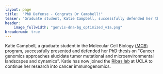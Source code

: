 ```yaml
---
layout: page
title:  "PhD Defense - Congrats Dr Campbell!"
teaser: "Graduate student, Katie Campbell, successfully defended her thesis"
header:
    image_fullwidth: "genvis-dna-bg_optimized_v1a.png"
breadcrumb: true
---
```


Katie Campbell, a graduate student in the Molecular Cell Biology [(MCB)](http://dbbs.wustl.edu/divprograms/cellbio/Pages/default.aspx) program, successfully presented and defended her PhD thesis on "Cancer genomics approaches elucidate tumor mutational and microenvironmental landscapes and dynamics". Katie has now joined the [Ribas lab](https://www.uclahealth.org/antoni-ribas) at UCLA to continue her research into cancer immunogenomics. 

